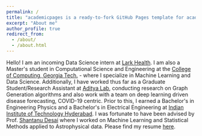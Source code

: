 ```yaml
---
permalink: /
title: "academicpages is a ready-to-fork GitHub Pages template for academic personal websites"
excerpt: "About me"
author_profile: true
redirect_from: 
  - /about/
  - /about.html
---
```


Hello! I am an incoming Data Science intern at [Lark Health](https://www.lark.com/). I am also a Master's student in Computational Science and Engineering at the [College of Computing, Georgia Tech.](https://www.cc.gatech.edu/) - where I specialize in Machine Learning and Data Science. Additionally, I have worked thus far as a Graduate Student/Research Assistant at [Aditya Lab](https://faculty.cc.gatech.edu/~badityap/covid.html), conducting research on Graph Generation algorithms and also work with a team on deep learning driven disease forecasting, COVID-19 centric. Prior to this, I earned a Bachelor's in Engineering Physics and a Bachelor's in Electrical Engineering  at [Indian Institute of Technology Hyderabad](https://www.iith.ac.in/). I was fortunate to have been advised by Prof. [Shantanu Desai](https://www.iith.ac.in/phy/shantanud/) where I worked on Machine Learning and Statistical Methods applied to Astrophysical data. Please find my resume [here](https://drive.google.com/file/d/1ISL_RSTvrrUPN5Rpm5i47RS4_HOu5e7i/view?usp=sharing).



